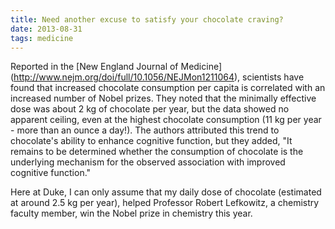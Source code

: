 ```yaml
---
title: Need another excuse to satisfy your chocolate craving?
date: 2013-08-31
tags: medicine
---
```


Reported in the [New England Journal of Medicine] (http://www.nejm.org/doi/full/10.1056/NEJMon1211064), scientists have found that increased chocolate consumption per capita is correlated with an increased number of Nobel prizes.
They noted that the minimally effective dose was about 2 kg of chocolate per year, but the data showed no apparent ceiling, even at the highest chocolate consumption (11 kg per year - more than an ounce a day!).
The authors attributed this trend to chocolate's ability to enhance cognitive function, but they added, "It remains to be determined whether the consumption of chocolate is the underlying mechanism for the observed association with improved cognitive function."

Here at Duke, I can only assume that my daily dose of chocolate (estimated at around 2.5 kg per year), helped Professor Robert Lefkowitz, a chemistry faculty member, win the Nobel prize in chemistry this year.
